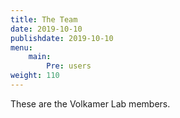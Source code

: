 ```yaml
---
title: The Team
date: 2019-10-10
publishdate: 2019-10-10
menu:
    main:
        Pre: users
weight: 110
---
```


These are the Volkamer Lab members.

